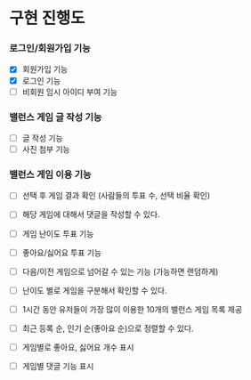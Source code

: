 # 구현 진행도

### 로그인/회원가입 기능

 - [x] 회원가입 기능
 - [x] 로그인 기능
 - [ ] 비회원 임시 아이디 부여 기능

### 밸런스 게임 글 작성 기능

- [ ] 글 작성 기능
- [ ] 사진 첨부 기능

### 밸런스 게임 이용 기능

- [ ] 선택 후 게임 결과 확인 (사람들의 투표 수, 선택 비율 확인)
- [ ] 해당 게임에 대해서 댓글을 작성할 수 있다.
- [ ] 게임 난이도 투표 기능
- [ ] 좋아요/싫어요 투표 기능
- [ ] 다음/이전 게임으로 넘어갈 수 있는 기능 (가능하면 랜덤하게)


- [ ] 난이도 별로 게임을 구분해서 확인할 수 있다.
- [ ] 1시간 동안 유저들이 가장 많이 이용한 10개의 밸런스 게임 목록 제공
- [ ] 최근 등록 순, 인기 순(좋아요 순)으로 정렬할 수 있다.
- [ ] 게임별로 좋아요, 싫어요 개수 표시
- [ ] 게임별 댓글 기능 표시
